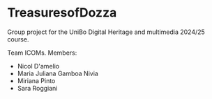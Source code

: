 # TreasuresofDozza
Group project for the UniBo Digital Heritage and multimedia 2024/25 course.

Team ICOMs.
Members:
- Nicol D'amelio
- Maria Juliana Gamboa Nivia
- Miriana Pinto
- Sara Roggiani
